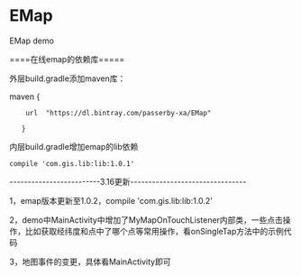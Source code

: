 # EMap
EMap demo

====在线emap的依赖库=====

外层build.gradle添加maven库：

 maven {
 
		url  "https://dl.bintray.com/passerby-xa/EMap"
		
       }
       

内层build.gradle增加emap的lib依赖	  

	compile 'com.gis.lib:lib:1.0.1'   
	
	
-------------------------3.16更新--------------------------------

1，emap版本更新至1.0.2，compile 'com.gis.lib:lib:1.0.2'

2，demo中MainActivity中增加了MyMapOnTouchListener内部类，一些点击操作，比如获取经纬度和点中了哪个点等常用操作，看onSingleTap方法中的示例代码

3，地图事件的变更，具体看MainActivity即可

